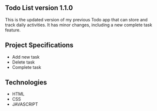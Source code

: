 ## Todo List version 1.1.0

This is the updated version of my previous Todo app that can store and track daily activities. It has minor changes, including a new complete task feature.

## Project Specifications

- Add new task
- Delete task
- Complete task 

## Technologies

- HTML
- CSS
- JAVASCRIPT